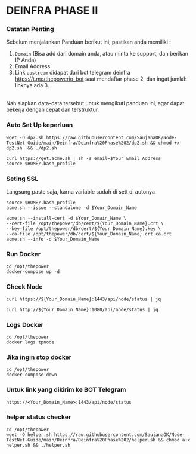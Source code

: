 # DEINFRA PHASE II

### Catatan Penting
Sebelum menjalankan Panduan berikut ini, pastikan anda memiliki :
1. `Domain` (Bisa add dari domain anda, atau minta ke support, dan berikan IP Anda)
2. Email Address
3. Link `upstream` didapat dari bot telegram deinfra https://t.me/thepowerio_bot saat mendaftar phase 2, dan ingat jumlah linknya ada 3.
<br/>
Nah siapkan data-data tersebut untuk mengikuti panduan ini, agar dapat bekerja dengan cepat dan terstruktur.

### Auto Set Up keperluan
```
wget -O dp2.sh https://raw.githubusercontent.com/SaujanaOK/Node-TestNet-Guide/main/Deinfra/Deinfra%20Phase%202/dp2.sh && chmod +x dp2.sh  && ./dp2.sh
```
```
curl https://get.acme.sh | sh -s email=$Your_Email_Address
source $HOME/.bash_profile
```

### Seting SSL
Langsung paste saja, karna variable sudah di sett di autonya
```
source $HOME/.bash_profile
acme.sh --issue --standalone -d $Your_Domain_Name
```

```
acme.sh --install-cert -d $Your_Domain_Name \
--cert-file /opt/thepower/db/cert/${Your_Domain_Name}.crt \
--key-file /opt/thepower/db/cert/${Your_Domain_Name}.key \
--ca-file /opt/thepower/db/cert/${Your_Domain_Name}.crt.ca.crt
acme.sh --info -d $Your_Domain_Name
```

### Run Docker
```
cd /opt/thepower
docker-compose up -d
```
### Check Node
```
curl https://${Your_Domain_Name}:1443/api/node/status | jq
```
```
curl http://${Your_Domain_Name}:1080/api/node/status | jq
```

### Logs Docker
```
cd /opt/thepower
docker logs tpnode
```

### Jika ingin stop docker
```
cd /opt/thepower
docker-compose down
```
### Untuk link yang dikirim ke BOT Telegram
```
https://<Your_Domain_Name>:1443/api/node/status
```

### helper status checker
```
cd /opt/thepower
wget -O helper.sh https://raw.githubusercontent.com/SaujanaOK/Node-TestNet-Guide/main/Deinfra/Deinfra%20Phase%202/helper.sh && chmod a+x helper.sh && ./helper.sh
```

